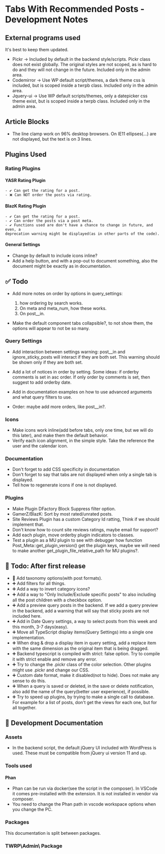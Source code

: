 # Tabs With Recommended Posts - Development Notes

## External programs used

It's best to keep them updated.

- Pickr -> Included by default in the backend style/scripts. Pickr class does not exist globally. The original styles are not scoped, as is hard to do and they will not change in the future. Included only in the admin area.
- Codemirror -> Use WP default script/themes, a dark theme css is included, but is scoped inside a twrpb class. Included only in the admin area.
- Jquery-ui -> Use WP default scripts/themes, only a datepicker css theme exist, but is scoped inside a twrpb class. Included only in the admin area.

## Article Blocks

- The line clamp work on 96% desktop browsers. On IE11 ellipses(...) are not displayed, but the text is on 3 lines.

## Plugins Used

### Rating Plugins

#### YASR Rating Plugin

    - ✔ Can get the rating for a post.
    - ❌ Can NOT order the posts via rating.

#### BlazK Rating Plugin

    - ✔ Can get the rating for a post.
    - ✔ Can order the posts via a post meta.
    - ✔ Functions used are don't have a chance to change in future, and even, a
    deprecation warning might be displayed(as in other parts of the code).

#### General Settings

- Change by default to include icons inline?
- Add a help button, and with a pop-out to document something, also the document might be exactly as in documentation.

## ✅ Todo

- Add more notes on order by options in query_settings:
    1. how ordering by search works.
    2. On meta and meta_num, how these works.
    3. On post__in.

- Make the default component tabs collapsible?, to not show them, the options will appear to not be so many.

### Query Settings

- Add interaction between settings warning: post__in and ignore_sticky_posts
will interact if they are both set. This warning should be shown only if they are both set.

- Add a lot of notices in order by setting. Some ideas: if orderby comments is
set in asc order. If only order by comments is set, then suggest to add orderby date.
- Add in documentation examples on how to use advanced arguments and what query filters to use.
- Order: maybe add more orders, like post__in?.

### Icons

- Make icons work inline(add before tabs, only one time, but we will do this later), and make them the default behavior.
- Verify each icon alignment, in the simple style. Take the reference the user and the calendar icon.

### Documentation

- Don't forget to add CSS specificity in documentation
- Don't forget to say that tabs are not displayed when only a single tab is displayed.
- Tell how to regenerate icons if one is not displayed.

### Plugins

- Make Plugin DFactory Block Suppress filter option.
- GamerZ/BlazK: Sort by most rated/unrated posts.
- Site Reviews Plugin has a custom Category Id ratting, Think if we should implement that.
- Don't know how to count site reviews ratings, maybe email for support?
- Add each plugin, move orderby plugin indicators to classes.
- Test a plugin as a MU plugin to see with debugger how function Post_Meta::get_plugin_version() get the plugin keys, maybe we will need to make another get_plugin_file_relative_path for MU plugins?.

## 🎉 Todo: After first release

- 🥇 Add taxonomy options(with post formats).
- ➕ Add filters for all things.
- ➕ Add a way to invert category icons?
- ➕ Add a way to "Only Include/Exclude specific posts" to also including all the post children with a checkbox option.
- ➕ Add a preview query posts in the backend. If we add a query preview in the backend, add a warning that will say that sticky posts are not included here.
- ➕ Add in Date Query settings, a way to select posts from this week and this month, 3-7 days(easy).
- ➕ Move all TypeScript display items(Query Settings) into a single one implementation.
- ➕ When drag & drop a display item in query setting, add a replace item with the same dimension as the original item that is being dragged.
- ➕ Backend typescript is compiled with strict: false option. Try to compile it with strict enable and remove any error.
- ➕ Try to change the .pickr class of the color selection. Other plugins might use .pickr and change our CSS.
- ➕ Custom date format, make it disabled(not to hide). Does not make any sense to do this.
- ➕ When a query is saved or deleted, in the save or delete notification, also add the name of the query(better user experience), if possible.
- ➕ Try to speed up plugins, by trying to make a single call to database. For example for a list of posts, don't get the views for each one, but for all together.

## 📖 Development Documentation

### Assets

- In the backend script, the default jQuery UI included with WordPress is used. These must be compatible from jQuery ui version 11 and up.

### Tools used

#### Phan

- Phan can be run via docker(see the script in the composer). In VSCode it comes pre-installed with the extension. It is not installed in vendor via composer.
- You need to change the Phan path in vscode workspace options when you change the PC.

### Packages

This documentation is split between packages.

### TWRP\Admin\ Package
